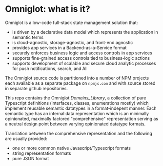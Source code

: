 # Omniglot: what is it?

Omniglot is a low-code full-stack state management solution that:
- is driven by a declarative data model which represents the application in semantic terms
- is cloud-agnostic, storage-agnostic, and front-end agnostic 
- provides app services in a Backend-as-a-Service format
- securely enforces business logic and access controls in app services
- supports fine-grained access controls tied to business-logic actions
- supports development of scalable and secure cloud analytic processes for push notifications, search, and AI

The Omniglot source code is partitioned into a number of NPM projects each available
as a separate package on `npmjs.com` and with source stored in separate github repositories.

This repo contains the Omniglot _Domains_Library_, a collection of pure Typescript definitions
(interfaces, classes, enumerations mostly) which implement reusable semantic datatypes in a
format-indepent manner. Each semantic type has an internal data representation which is 
an minimally opinionated, maximally factored "comprehensive" representation serving as a neutral
design point between varying opinionated datatype formats. 

Translation between the comprehensive representation and the following are usually provided:
- one or more common native Javascript/Typescript formats
- string representation formats
- pure JSON format
